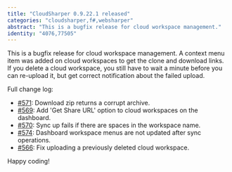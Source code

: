 ```yaml
---
title: "CloudSharper 0.9.22.1 released"
categories: "cloudsharper,f#,websharper"
abstract: "This is a bugfix release for cloud workspace management."
identity: "4076,77505"
---
```

This is a bugfix release for cloud workspace management. A context menu item was added on cloud workspaces to get the clone and download links. If you delete a cloud workspace, you still have to wait a minute before you can re-upload it, but get correct notification about the failed upload.

Full change log:

 * [#571](https://bitbucket.org/IntelliFactory/cloudsharper/issue/571/): Download zip returns a corrupt archive.
 * [#569](https://bitbucket.org/IntelliFactory/cloudsharper/issue/569/): Add 'Get Share URL' option to cloud workspaces on the dashboard.
 * [#570](https://bitbucket.org/IntelliFactory/cloudsharper/issue/570/): Sync up fails if there are spaces in the workspace name.
 * [#574](https://bitbucket.org/IntelliFactory/cloudsharper/issue/574/): Dashboard workspace menus are not updated after sync operations.
 * [#566](https://bitbucket.org/IntelliFactory/cloudsharper/issue/566/): Fix uploading a previously deleted cloud workspace.

Happy coding!
